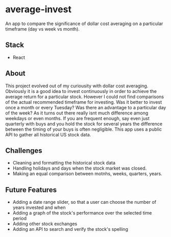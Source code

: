 # average-invest

An app to compare the significance of dollar cost averaging on a particular timeframe (day vs week vs month).

## Stack

- React

## About

This project evolved out of my curiousity with dollar cost averaging. Obviously it is a good idea to invest continuously in order to achieve the average return for a particular stock. However I could not find comparisons of the actual recommended timeframe for investing. Was it better to invest once a month or every Tuesday? Was there an advantage to a particular day of the week? As it turns out there really isnt much difference among weekdays or even months. If you are frequent enough, say even just quarterly with buys and you hold the stock for several years the difference between the timing of your buys is often negligible. This app uses a public API to gather all historical US stock data.    

## Challenges

- Cleaning and formatting the historical stock data
- Handling holidays and days when the stock market was closed.
- Making an equal comparison between motnhs, weeks, quarters, years.
  

## Future Features

- Adding a date range slider, so that a user can choose the number of years invested and when
- Adding a graph of the stock's performance over the selected time period
- Adding other stock exchanges
- Adding an API to search and verify the stock's spelling
